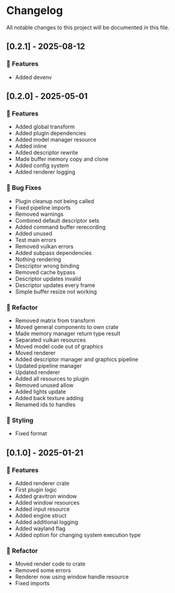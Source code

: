 # Changelog

All notable changes to this project will be documented in this file.

## [0.2.1] - 2025-08-12

### 🚀 Features

- Added devenv


## [0.2.0] - 2025-05-01

### 🚀 Features

- Added global transform
- Added plugin dependencies
- Added model manager resource
- Added inline
- Added descriptor rewrite
- Made buffer memory copy and clone
- Added config system
- Added renderer logging

### 🐛 Bug Fixes

- Plugin cleanup not being called
- Fixed pipeline imports
- Removed warnings
- Combined default descriptor sets
- Added command buffer rerecording
- Added unused
- Test main errors
- Removed vulkan errors
- Added subpass dependencies
- Nothing rendering
- Descriptor wrong binding
- Removed cache bypass
- Descriptor updates invalid
- Descriptor updates every frame
- Simple buffer resize not working

### 🚜 Refactor

- Removed matrix from transform
- Moved general components to own crate
- Made memory manager return type result
- Separated vulkan resources
- Moved model code out of graphics
- Moved renderer
- Added descriptor manager and graphics pipeline
- Updated pipeline manager
- Updated renderer
- Added all resources to plugin
- Removed unused allow
- Added lights update
- Added back texture adding
- Renamed ids to handles

### 🎨 Styling

- Fixed format


## [0.1.0] - 2025-01-21

### 🚀 Features

- Added renderer crate
- First plugin logic
- Added gravitron window
- Added window resources
- Added input resource
- Added engine struct
- Added additional logging
- Added wayland flag
- Added option for changing system execution type

### 🚜 Refactor

- Moved render code to crate
- Removed some errors
- Renderer now using window handle resource
- Fixed imports


